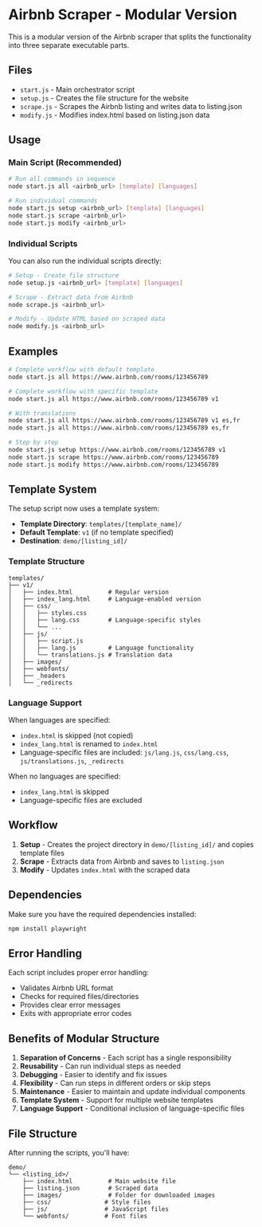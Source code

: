 # Airbnb Scraper - Modular Version

This is a modular version of the Airbnb scraper that splits the functionality into three separate executable parts.

## Files

- `start.js` - Main orchestrator script
- `setup.js` - Creates the file structure for the website
- `scrape.js` - Scrapes the Airbnb listing and writes data to listing.json
- `modify.js` - Modifies index.html based on listing.json data

## Usage

### Main Script (Recommended)

```bash
# Run all commands in sequence
node start.js all <airbnb_url> [template] [languages]

# Run individual commands
node start.js setup <airbnb_url> [template] [languages]
node start.js scrape <airbnb_url>
node start.js modify <airbnb_url>
```

### Individual Scripts

You can also run the individual scripts directly:

```bash
# Setup - Create file structure
node setup.js <airbnb_url> [template] [languages]

# Scrape - Extract data from Airbnb
node scrape.js <airbnb_url>

# Modify - Update HTML based on scraped data
node modify.js <airbnb_url>
```

## Examples

```bash
# Complete workflow with default template
node start.js all https://www.airbnb.com/rooms/123456789

# Complete workflow with specific template
node start.js all https://www.airbnb.com/rooms/123456789 v1

# With translations
node start.js all https://www.airbnb.com/rooms/123456789 v1 es,fr
node start.js all https://www.airbnb.com/rooms/123456789 es,fr

# Step by step
node start.js setup https://www.airbnb.com/rooms/123456789 v1
node start.js scrape https://www.airbnb.com/rooms/123456789
node start.js modify https://www.airbnb.com/rooms/123456789
```

## Template System

The setup script now uses a template system:

- **Template Directory**: `templates/[template_name]/`
- **Default Template**: `v1` (if no template specified)
- **Destination**: `demo/[listing_id]/`

### Template Structure

```
templates/
├── v1/
│   ├── index.html          # Regular version
│   ├── index_lang.html     # Language-enabled version
│   ├── css/
│   │   ├── styles.css
│   │   ├── lang.css        # Language-specific styles
│   │   └── ...
│   ├── js/
│   │   ├── script.js
│   │   ├── lang.js         # Language functionality
│   │   └── translations.js # Translation data
│   ├── images/
│   ├── webfonts/
│   ├── _headers
│   └── _redirects
```

### Language Support

When languages are specified:

- `index.html` is skipped (not copied)
- `index_lang.html` is renamed to `index.html`
- Language-specific files are included: `js/lang.js`, `css/lang.css`, `js/translations.js`, `_redirects`

When no languages are specified:

- `index_lang.html` is skipped
- Language-specific files are excluded

## Workflow

1. **Setup** - Creates the project directory in `demo/[listing_id]/` and copies template files
2. **Scrape** - Extracts data from Airbnb and saves to `listing.json`
3. **Modify** - Updates `index.html` with the scraped data

## Dependencies

Make sure you have the required dependencies installed:

```bash
npm install playwright
```

## Error Handling

Each script includes proper error handling:

- Validates Airbnb URL format
- Checks for required files/directories
- Provides clear error messages
- Exits with appropriate error codes

## Benefits of Modular Structure

1. **Separation of Concerns** - Each script has a single responsibility
2. **Reusability** - Can run individual steps as needed
3. **Debugging** - Easier to identify and fix issues
4. **Flexibility** - Can run steps in different orders or skip steps
5. **Maintenance** - Easier to maintain and update individual components
6. **Template System** - Support for multiple website templates
7. **Language Support** - Conditional inclusion of language-specific files

## File Structure

After running the scripts, you'll have:

```
demo/
└── <listing_id>/
    ├── index.html          # Main website file
    ├── listing.json        # Scraped data
    ├── images/             # Folder for downloaded images
    ├── css/               # Style files
    ├── js/                # JavaScript files
    └── webfonts/          # Font files
```
